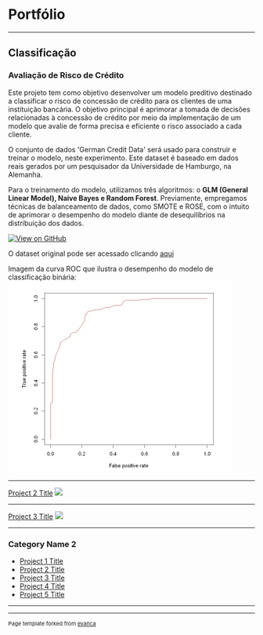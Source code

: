 # Portfólio

---

## Classificação

### Avaliação de Risco de Crédito
Este projeto tem como objetivo desenvolver um modelo preditivo destinado a classificar o risco de concessão de crédito para os clientes de uma instituição bancária. O objetivo principal é aprimorar a tomada de decisões relacionadas à concessão de crédito por meio da implementação de um modelo que avalie de forma precisa e eficiente o risco associado a cada cliente.  

O conjunto de dados 'German Credit Data' será usado para construir e treinar o modelo, neste experimento. Este dataset é baseado em dados reais gerados por um pesquisador da Universidade de Hamburgo, na Alemanha.  

Para o treinamento do modelo, utilizamos três algoritmos: o **GLM (General Linear Model), Naive Bayes e Random Forest**. Previamente, empregamos técnicas de balanceamento de dados, como SMOTE e ROSE, com o intuito de aprimorar o desempenho do modelo diante de desequilíbrios na distribuição dos dados.  

[![View on GitHub](https://img.shields.io/badge/GitHub-View_on_GitHub-blue?logo=GitHub)](https://github.com/leticiadluz/mini_projetos_ML_R/blob/main/Classificacao_avaliacao_risco_credito_R.ipynb)

O dataset original pode ser acessado clicando [aqui](https://archive.ics.uci.edu/dataset/144/statlog+german+credit+data) 

Imagem da curva ROC que ilustra o desempenho do modelo de classificação binária:
<img src="fotos_modelos/curva_roc.jpg"/>

---
[Project 2 Title](/pdf/sample_presentation.pdf)
<img src="images/dummy_thumbnail.jpg?raw=true"/>

---
[Project 3 Title](http://example.com/)
<img src="images/dummy_thumbnail.jpg?raw=true"/>

---

### Category Name 2

- [Project 1 Title](http://example.com/)
- [Project 2 Title](http://example.com/)
- [Project 3 Title](http://example.com/)
- [Project 4 Title](http://example.com/)
- [Project 5 Title](http://example.com/)

---




---
<p style="font-size:11px">Page template forked from <a href="https://github.com/evanca/quick-portfolio">evanca</a></p>
<!-- Remove above link if you don't want to attibute -->
